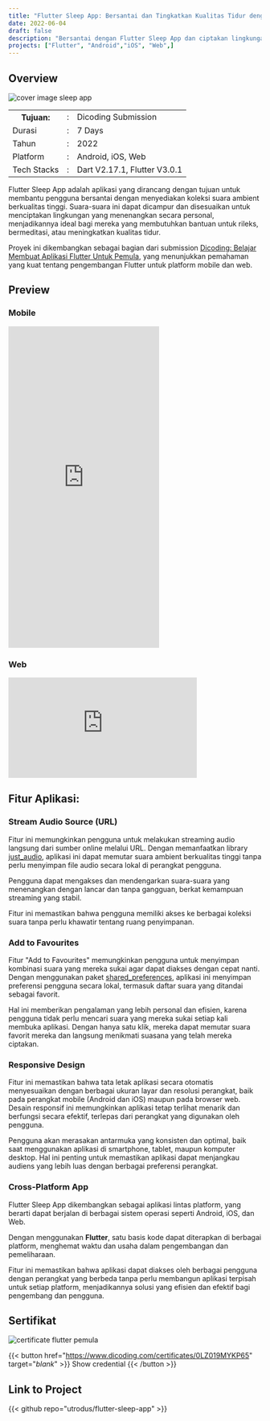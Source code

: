 ```yaml
---
title: "Flutter Sleep App: Bersantai dan Tingkatkan Kualitas Tidur dengan Suara Ambient yang Dipersonalisasi"
date: 2022-06-04
draft: false
description: "Bersantai dengan Flutter Sleep App dan ciptakan lingkungan menenangkan melalui suara ambient yang dapat dipersonalisasi untuk meningkatkan kualitas tidur Anda."
projects: ["Flutter", "Android","iOS", "Web",]
---
```



## Overview

![cover image sleep app](https://res.cloudinary.com/dvhxdwwld/image/upload/v1660028418/cover-sleep_upqdhc.png)

<table class="table-auto text-left text-base min-w-full">
    <tbody>
      <tr class="border-b py-2">
        <th scope="row" class="font-bold">Tujuan:</th>
        <td class="font-bold">:</td>
        <td class="py-2">Dicoding Submission</td>
      </tr>
      <tr class="border-b py-2">
        <td class="font-bold">Durasi</td>
        <td class="font-bold">:</td>
        <td class="py-2">7 Days</td>
      </tr>
      <tr class="border-b py-2">
        <td class="font-bold">Tahun</td>
        <td class="font-bold">:</td>
        <td class="py-2">2022</td>
      </tr>
      <tr class="border-b py-2">
        <td class="font-bold">Platform</td>
        <td class="font-bold">:</td>
        <td class="py-2">
          Android, iOS, Web
          </td>
      </tr>        
      <tr class="border-b py-2">
        <td class="font-bold">Tech Stacks</td>
        <td class="font-bold">:</td>
        <td class="py-2">
          Dart V2.17.1, Flutter V3.0.1
          </td>
      </tr>        
    </tbody>
  </table>

Flutter Sleep App adalah aplikasi yang dirancang dengan tujuan untuk membantu pengguna bersantai dengan menyediakan koleksi suara ambient berkualitas tinggi. Suara-suara ini dapat dicampur dan disesuaikan untuk menciptakan lingkungan yang menenangkan secara personal, menjadikannya ideal bagi mereka yang membutuhkan bantuan untuk rileks, bermeditasi, atau meningkatkan kualitas tidur.

Proyek ini dikembangkan sebagai bagian dari submission [Dicoding: Belajar Membuat Aplikasi Flutter Untuk Pemula](https://www.dicoding.com/academies/159), yang menunjukkan pemahaman yang kuat tentang pengembangan Flutter untuk platform mobile dan web.


## Preview
### Mobile
<iframe src="https://user-images.githubusercontent.com/24326642/181683150-56d0900b-143a-4810-97ce-4022576a536b.webm" width="300" height="640" frameBorder="0" class="giphy-embed" allowFullScreen></iframe>

### Web
<iframe src="https://user-images.githubusercontent.com/24326642/181690203-a2138b36-7b5d-4d06-85cd-4f5989c0e67c.webm" width="375" height="200" frameBorder="0" class="giphy-embed" allowFullScreen></iframe>

## Fitur Aplikasi:
### Stream Audio Source (URL)
Fitur ini memungkinkan pengguna untuk melakukan streaming audio langsung dari sumber online melalui URL. Dengan memanfaatkan library [just_audio](https://pub.dev/packages/just_audio), aplikasi ini dapat memutar suara ambient berkualitas tinggi tanpa perlu menyimpan file audio secara lokal di perangkat pengguna.

Pengguna dapat mengakses dan mendengarkan suara-suara yang menenangkan dengan lancar dan tanpa gangguan, berkat kemampuan streaming yang stabil.

Fitur ini memastikan bahwa pengguna memiliki akses ke berbagai koleksi suara tanpa perlu khawatir tentang ruang penyimpanan.

### Add to Favourites
Fitur "Add to Favourites" memungkinkan pengguna untuk menyimpan kombinasi suara yang mereka sukai agar dapat diakses dengan cepat nanti. Dengan menggunakan paket [shared_preferences](https://pub.dev/packages/shared_preferences), aplikasi ini menyimpan preferensi pengguna secara lokal, termasuk daftar suara yang ditandai sebagai favorit.

Hal ini memberikan pengalaman yang lebih personal dan efisien, karena pengguna tidak perlu mencari suara yang mereka sukai setiap kali membuka aplikasi. Dengan hanya satu klik, mereka dapat memutar suara favorit mereka dan langsung menikmati suasana yang telah mereka ciptakan.
  
### Responsive Design
Fitur ini memastikan bahwa tata letak aplikasi secara otomatis menyesuaikan dengan berbagai ukuran layar dan resolusi perangkat, baik pada perangkat mobile (Android dan iOS) maupun pada browser web. Desain responsif ini memungkinkan aplikasi tetap terlihat menarik dan berfungsi secara efektif, terlepas dari perangkat yang digunakan oleh pengguna.

Pengguna akan merasakan antarmuka yang konsisten dan optimal, baik saat menggunakan aplikasi di smartphone, tablet, maupun komputer desktop. Hal ini penting untuk memastikan aplikasi dapat menjangkau audiens yang lebih luas dengan berbagai preferensi perangkat.
  
### Cross-Platform App
Flutter Sleep App dikembangkan sebagai aplikasi lintas platform, yang berarti dapat berjalan di berbagai sistem operasi seperti Android, iOS, dan Web.

Dengan menggunakan **Flutter**, satu basis kode dapat diterapkan di berbagai platform, menghemat waktu dan usaha dalam pengembangan dan pemeliharaan.

Fitur ini memastikan bahwa aplikasi dapat diakses oleh berbagai pengguna dengan perangkat yang berbeda tanpa perlu membangun aplikasi terpisah untuk setiap platform, menjadikannya solusi yang efisien dan efektif bagi pengembang dan pengguna.

## Sertifikat  
![certificate flutter pemula](https://user-images.githubusercontent.com/24326642/181682739-112c0aa8-f995-4130-aecb-4064283af8ba.png)

{{< button href="https://www.dicoding.com/certificates/0LZ019MYKP65" target="_blank_" >}}
Show credential
{{< /button >}}

 
## Link to Project
{{< github repo="utrodus/flutter-sleep-app" >}}

